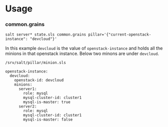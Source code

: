 # Usage

### common.grains

    salt server* state.sls common.grains pillar='{"current-openstack-instance": "devcloud"}'

In this example ```devcloud``` is the value of ```openstack-instance``` and holds all the minions in that openstack instance. Below two minons are under ```devcloud```.

```/srv/salt/pillar/minion.sls```

    openstack-instance:
      devcloud:
        openstack-id: devcloud
        minions:
          server1:
            role: mysql
            mysql-cluster-id: cluster1
            mysql-is-master: true
          server2:
            role: mysql
            mysql-cluster-id: cluster1
            mysql-is-master: false
